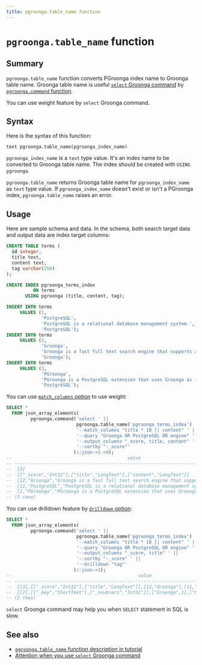 ```yaml
---
title: pgroonga.table_name function
---
```


# `pgroonga.table_name` function

## Summary

`pgroonga.table_name` function converts PGroonga index name to Groonga table name. Groonga table name is useful [`select` Groonga command](http://groonga.org/docs/reference/commands/select.html) by [`pgroonga.command` function](pgroonga-command.html).

You can use weight feature by `select` Groonga command.

## Syntax

Here is the syntax of this function:

```text
text pgroonga.table_name(pgroonga_index_name)
```

`pgroonga_index_name` is a `text` type value. It's an index name to be converted to Groonga table name. The index should be created with `USING pgroonga`.

`pgroonga.table_name` returns Groonga table name for `pgroonga_index_name` as `text` type value. If `pgroonga_index_name` doesn't exist or isn't a PGroonga index, `pgroonga.table_name` raises an error.

## Usage

Here are sample schema and data. In the schema, both search target data and output data are index target columns:

```sql
CREATE TABLE terms (
  id integer,
  title text,
  content text,
  tag varchar(256)
);

CREATE INDEX pgroonga_terms_index
          ON terms
       USING pgroonga (title, content, tag);

INSERT INTO terms
     VALUES (1,
             'PostgreSQL',
             'PostgreSQL is a relational database management system.',
             'PostgreSQL');
INSERT INTO terms
     VALUES (2,
             'Groonga',
             'Groonga is a fast full text search engine that supports all languages.',
             'Groonga');
INSERT INTO terms
     VALUES (3,
             'PGroonga',
             'PGroonga is a PostgreSQL extension that uses Groonga as index.',
             'PostgreSQL');
```

You can use [`match_columns` option](http://groonga.org/docs/reference/commands/select.html#select-match-columns) to use weight:

```sql
SELECT *
  FROM json_array_elements(
         pgroonga.command('select ' ||
                          pgroonga.table_name('pgroonga_terms_index') || ' ' ||
                          '--match_columns "title * 10 || content" ' ||
                          '--query "Groonga OR PostgreSQL OR engine" ' ||
                          '--output_columns "_score, title, content" ' ||
                          '--sortby "-_score"'
                         )::json->1->0);
--                                           value                                          
-- -----------------------------------------------------------------------------------------
--  [3]
--  [["_score","Int32"],["title","LongText"],["content","LongText"]]
--  [12,"Groonga","Groonga is a fast full text search engine that supports all languages."]
--  [11,"PostgreSQL","PostgreSQL is a relational database management system."]
--  [2,"PGroonga","PGroonga is a PostgreSQL extension that uses Groonga as index."]
-- (5 rows)
```

You can use drilldown feature by [`drilldown` option](http://groonga.org/docs/reference/commands/select.html#select-drilldown):

```sql
SELECT *
  FROM json_array_elements(
         pgroonga.command('select ' ||
                          pgroonga.table_name('pgroonga_terms_index') || ' ' ||
                          '--match_columns "title * 10 || content" ' ||
                          '--query "Groonga OR PostgreSQL OR engine" ' ||
                          '--output_columns "_score, title" ' ||
                          '--sortby "-_score" ' ||
                          '--drilldown "tag"'
                         )::json->1);
--                                               value                                              
-- -------------------------------------------------------------------------------------------------
--  [[3],[["_score","Int32"],["title","LongText"]],[12,"Groonga"],[11,"PostgreSQL"],[2,"PGroonga"]]
--  [[2],[["_key","ShortText"],["_nsubrecs","Int32"]],["Groonga",1],["PostgreSQL",2]]
-- (2 rows)
```

`select` Groonga command may help you when `SELECT` statement in SQL is slow.

## See also

  * [`pgroonga.table_name` function description in tutorial](../../tutorial/#pgroonga-table-name)
  * [Attention when you use `select` Groonga command](pgroonga-command.html#attention)
